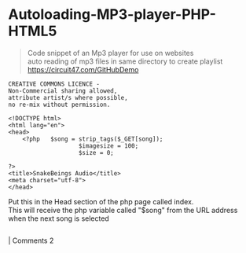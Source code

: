 # Autoloading-MP3-player-PHP-HTML5
>Code snippet of an Mp3 player for use on websites<br>
>auto reading of mp3 files in same directory to create playlist
https://circuit47.com/GitHubDemo
```
CREATIVE COMMONS LICENCE - 
Non-Commercial sharing allowed, 
attribute artist/s where possible,
no re-mix without permission.
```

```
<!DOCTYPE html>
<html lang="en">
<head>
	<?php   $song = strip_tags($_GET[song]);
					$imagesize = 100;
					$size = 0;				

?>
<title>SnakeBeings Audio</title>
<meta charset="utf-8">
</head>
```
Put this in the Head section of the php page called index. <br>
This will receive the php variable called "$song" from the URL address when the next song is selected <br>


```

```
| Comments 2
